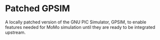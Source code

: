 # Patched GPSIM
A locally patched version of the GNU PIC Simulator, GPSIM, to enable features needed for MoMo simulation until they are ready to be integrated upstream.
